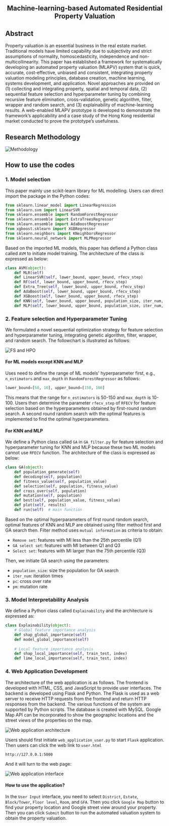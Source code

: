



<h2 align="center">Machine-learning-based Automated Residential Property Valuation 
</h2>




## Abstract

Property valuation is an essential business in the real estate market. Traditional models have limited capability due to subjectivity and strict assumptions of normality, homoscedasticity, independence and non-multicollinearity. This paper has established a framework for systematically developing an automated property valuation (MLAPV) system that is quick, accurate, cost-effective, unbiased and consistent, integrating property valuation modeling principles, database creation, machine learning, systems development, and application. Novel approaches are provided on (1) collecting and integrating property, spatial and temporal data, (2) sequential feature selection and hyperparameter tuning by combining recursive feature elimination, cross-validation, genetic algorithm, filter, wrapper and random search, and (3) explainability of machine-learning results. A web-enabled MLAPV prototype is developed to demonstrate the framework’s applicability and a case study of the Hong Kong residential market conducted to prove the prototype’s usefulness. 



## Research Methodology

![Methodology](https://github.com/Linhkust/ML-based-AVM/blob/main/paper%20images/research%20framework.png)



## How to use the codes

### 1. Model selection

This paper mainly use scikit-learn library for ML modelling. Users can direct import the package in the Python codes:

```python
from sklearn.linear_model import LinearRegression
from sklearn.svm import LinearSVR
from sklearn.ensemble import RandomForestRegressor
from sklearn.ensemble import ExtraTreesRegressor
from sklearn.ensemble import AdaBoostRegressor
from xgboost.sklearn import XGBRegressor  
from sklearn.neighbors import KNeighborsRegressor
from sklearn.neural_network import MLPRegressor
```

Based on the imported ML models, this paper has defiend a Python class called `AVM` to initiate model training. The architecture of the class is expressed as below:

```py
class AVM(object):
    def MLR(self)
    def LinearSVR(self, lower_bound, upper_bound, rfecv_step)
    def RF(self, lower_bound, upper_bound, rfecv_step)
    def Extra_Tree(self, lower_bound, upper_bound, rfecv_step)
    def AdaBoost(self, lower_bound, upper_bound, rfecv_step)
    def XGBoost(self, lower_bound, upper_bound, rfecv_step)
    def KNN(self, lower_bound, upper_bound, population_size, iter_num, pc, pm, filter=None)
    def MLP(self, lower_bound, upper_bound, population_size, iter_num, pc, pm, filter=None)
```



### 2. Feature selection and Hyperparameter Tuning

We formulated a novel sequential optimization strategy for feature selection and hyperparameter tuning, integrating genetic algorithm, filter, wrapper, and random search. The followchart is illustrated as follows:

![FS and HPO](https://github.com/Linhkust/ML-based-AVM/blob/main/paper%20images/Sequential%20optimization%20strategy%20for%20feature%20selection%20and%20hyperparameter%20tuning.png)  

#### For ML models except KNN and MLP

Uses need to define the range of ML models' hyperparameter first, e.g., `n_estimators` and `max_depth` in `RandomForestRegressor` as follows:

```py
lower_bound=[50, 10], upper_bound=[150, 100]
```

This means that the range for `n_estimators` is 50-150 and `max_depth` is 10-100. Users then determine the parameter `rfecv_step` of `RFECV` for feature selection based on the hyperparameters obtained by first-round random search. A second round random search with the optimal features is implemented to find the optimal hyperparameters.  

#### For KNN and MLP

We define a Python class called `GA` in `GA_filter.py` for feature selection and hyperparameter tuning for KNN and MLP because these two ML models cannot use `RFECV` function. The architecture of the class is expressed as below:

```python
class GA(object):
    def population_generate(self)
    def decoding(self, population)
    def fitness_value(self, population_value)
    def selection(self, population, fitness_value)
    def cross_over(self, population)
    def mutation(self, population)
    def best(self, population_value, fitness_value)
    def plot(self, results)
    def run(self)  # main function
```

Based on the optimal hyperparameters of first round random search, optimal features of KNN and MLP are obtained using filter method first and GA search then. Filter method uses `mutual information` as criteria to obtain:

- `Remove set`: features with MI less than the 25th percentile (Q1)
- `GA select set`:  features with MI between Q1 and Q3
- `Select set`: features with MI larger than the 75th percentile (Q3)

Then, we initiate GA search using the parameters:

- `population_size`: size the population for GA search
- `iter_num`: iteration times
- `pc`: cross over rate
- `pm`: mutation rate  



### 3. Model Interpretability Analysis

We define a Python class called `Explainability` and the architecture is expressed as:

```py
class Explainability(object):
    # Global feature importance analysis
    def shap_global_importance(self)
    def model_global_importance(self)
    
    # Local feature importance analysis
    def shap_local_importance(self, train_test, index)
    def lime_local_importance(self, train_test, index)
```



### 4. Web Application Development

The architecture of the web application is as follows. The frontend is developed with HTML, CSS, and JavaScript to provide user interfaces. The backend is developed using Flask and Python. The Flask is used as a web server to receive HTTP requests from the frontend and return HTTP responses from the backend. The various functions of the system are supported by Python scripts. The database is created with MySQL. Google Map API can be incorporated to show the geographic locations and the street views of the properties on the map.

![Web application architecture](https://github.com/Linhkust/ML-based-AVM/blob/main/paper%20images/web%20application%20architecture.png)

Users should first initiate `web_application_user.py` to start `Flask` application. Then users can click the web link to `user.html`

```
http://127.0.0.1:5000
```

And it will turn to the web page:

![Web application interface](https://github.com/Linhkust/ML-based-AVM/blob/main/paper%20images/Web%20application%20interface.png)

#### How to use the application?

In the `User Input` interface, you need to select `District`, `Estate`, `Block/Tower`, `Floor level`, `Room`, and `GFA`. Then you click `Google Map` button to find your property location and Google street view around your property. Then you can click `Submit` button to run the automated valuation system to obtain the property valuation.
